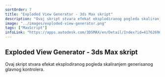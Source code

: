 ```yaml
---
sortOrder: 7
title: "Exploded View Generator - 3ds Max skript"
description: "Ovaj skript stvara efekat eksplodiranog pogleda skaliranjem generisanog glavnog kontrolera."
image: "../images/exploded-view-generator.png"
tags: ["MaxScript"]
infoLink: "https://apps.autodesk.com/3DSMAX/en/Detail/Index?id=4176269679777132711&appLang=en&os=Win32_64"
---
```


## Exploded View Generator - 3ds Max skript

Ovaj skript stvara efekat eksplodiranog pogleda skaliranjem generisanog glavnog kontrolera.
